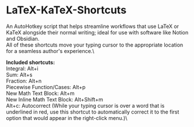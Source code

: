 # LaTeX-KaTeX-Shortcuts
An AutoHotkey script that helps streamline workflows that use LaTeX or KaTeX alongside their normal writing; ideal for use with software like Notion and Obsidian.\
All of these shortcuts move your typing cursor to the appropriate location for a seamless author's experience.\

**Included shortcuts:**\
Integral: Alt+i\
Sum: Alt+s\
Fraction: Alt+n\
Piecewise Function/Cases: Alt+p\
New Math Text Block: Alt+m\
New Inline Math Text Block: Alt+Shift+m\
Alt+c: Autocorrect (While your typing cursor is over a word that is underlined in red, use this shortcut to automatically correct it to the first option that would appear in the right-click menu.)\
